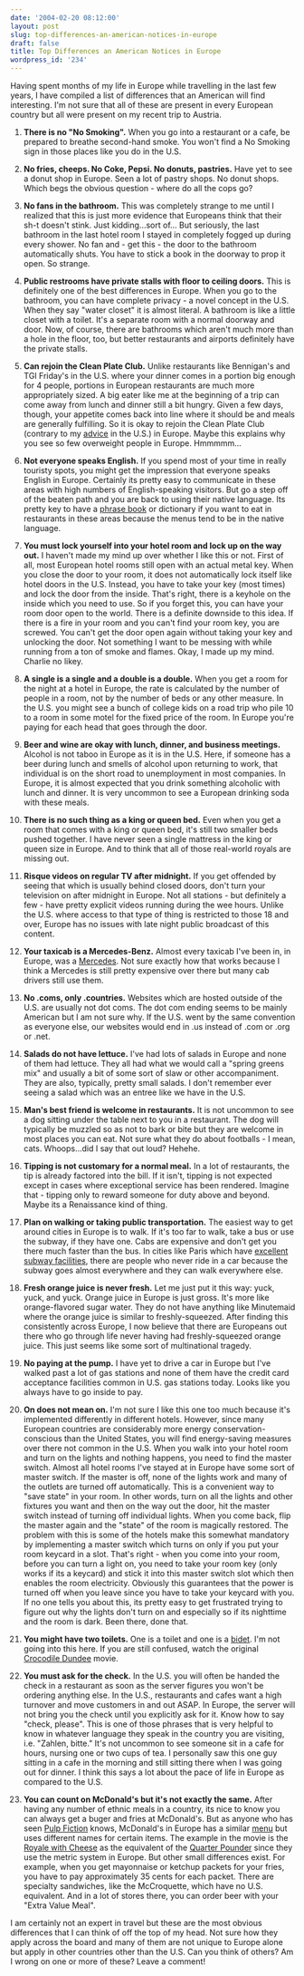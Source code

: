 ```yaml
---
date: '2004-02-20 08:12:00'
layout: post
slug: top-differences-an-american-notices-in-europe
draft: false
title: Top Differences an American Notices in Europe
wordpress_id: '234'
---
```


Having spent months of my life in Europe while travelling in the last few years, I have compiled a list of differences that an American will find interesting. I'm not sure that all of these are present in every European country but all were present on my recent trip to Austria.




  1. **There is no "No Smoking".** When you go into a restaurant or a cafe, be prepared to breathe second-hand smoke. You won't find a No Smoking sign in those places like you do in the U.S.


  2. **No fries, cheeps. No Coke, Pepsi. No donuts, pastries.** Have yet to see a donut shop in Europe. Seen a lot of pastry shops. No donut shops. Which begs the obvious question - where do all the cops go?


  3. **No fans in the bathroom.** This was completely strange to me until I realized that this is just more evidence that Europeans think that their sh-t doesn't stink. Just kidding...sort of... But seriously, the last bathroom in the last hotel room I stayed in completely fogged up during every shower. No fan and - get this - the door to the bathroom automatically shuts. You have to stick a book in the doorway to prop it open. So strange.


  4. **Public restrooms have private stalls with floor to ceiling doors.** This is definitely one of the best differences in Europe. When you go to the bathroom, you can have complete privacy - a novel concept in the U.S. When they say "water closet" it is almost literal. A bathroom is like a little closet with a toilet. It's a separate room with a normal doorway and door. Now, of course, there are bathrooms which aren't much more than a hole in the floor, too, but better restaurants and airports definitely have the private stalls.


  5. **Can rejoin the Clean Plate Club.** Unlike restaurants like Bennigan's and TGI Friday's in the U.S. where your dinner comes in a portion big enough for 4 people, portions in European restaurants are much more appropriately sized. A big eater like me at the beginning of a trip can come away from lunch and dinner still a bit hungry. Given a few days, though, your appetite comes back into line where it should be and meals are generally fulfilling. So it is okay to rejoin the Clean Plate Club (contrary to my [advice](http://www.forkbender.com/Content.aspx/key/93ea938597df4a6fb40b3d16aae8c987) in the U.S.) in Europe. Maybe this explains why you see so few overweight people in Europe. Hmmmmm...


  6. **Not everyone speaks English.** If you spend most of your time in really touristy spots, you might get the impression that everyone speaks English in Europe. Certainly its pretty easy to communicate in these areas with high numbers of English-speaking visitors. But go a step off of the beaten path and you are back to using their native language. Its pretty key to have a [phrase book](http://www.amazon.com/exec/obidos/tg/detail/-/2831578450/qid=1077285822//ref=sr_8_xs_ap_i1_xgl14/002-5872856-2062439?v=glance&s=books&n=507846) or dictionary if you want to eat in restaurants in these areas because the menus tend to be in the native language.


  7. **You must lock yourself into your hotel room and lock up on the way out.** I haven't made my mind up over whether I like this or not. First of all, most European hotel rooms still open with an actual metal key. When you close the door to your room, it does not automatically lock itself like hotel doors in the U.S. Instead, you have to take your key (most times) and lock the door from the inside. That's right, there is a keyhole on the inside which you need to use. So if you forget this, you can have your room door open to the world. There is a definite downside to this idea. If there is a fire in your room and you can't find your room key, you are screwed. You can't get the door open again without taking your key and unlocking the door. Not something I want to be messing with while running from a ton of smoke and flames. Okay, I made up my mind. Charlie no likey.


  8. **A single is a single and a double is a double.** When you get a room for the night at a hotel in Europe, the rate is calculated by the number of people in a room, not by the number of beds or any other measure. In the U.S. you might see a bunch of college kids on a road trip who pile 10 to a room in some motel for the fixed price of the room. In Europe you're paying for each head that goes through the door.


  9. **Beer and wine are okay with lunch, dinner, and business meetings.** Alcohol is not taboo in Europe as it is in the U.S. Here, if someone has a beer during lunch and smells of alcohol upon returning to work, that individual is on the short road to unemployment in most companies. In Europe, it is almost expected that you drink something alcoholic with lunch and dinner. It is very uncommon to see a European drinking soda with these meals.


  10. **There is no such thing as a king or queen bed.** Even when you get a room that comes with a king or queen bed, it's still two smaller beds pushed together. I have never seen a single mattress in the king or queen size in Europe. And to think that all of those real-world royals are missing out.


  11. **Risque videos on regular TV after midnight.** If you get offended by seeing that which is usually behind closed doors, don't turn your television on after midnight in Europe. Not all stations - but definitely a few - have pretty explicit videos running during the wee hours. Unlike the U.S. where access to that type of thing is restricted to those 18 and over, Europe has no issues with late night public broadcast of this content.


  12. **Your taxicab is a Mercedes-Benz.** Almost every taxicab I've been in, in Europe, was a [Mercedes](http://www.mercedes-benz.de/mbd/t47/0,1507,C21_3MD,00.html). Not sure exactly how that works because I think a Mercedes is still pretty expensive over there but many cab drivers still use them.


  13. **No .coms, only .countries.** Websites which are hosted outside of the U.S. are usually not dot coms. The dot com ending seems to be mainly American but I am not sure why. If the U.S. went by the same convention as everyone else, our websites would end in .us instead of .com or .org or .net.


  14. **Salads do not have lettuce.** I've had lots of salads in Europe and none of them had lettuce. They all had what we would call a "spring greens mix" and usually a bit of some sort of slaw or other accompaniment. They are also, typically, pretty small salads. I don't remember ever seeing a salad which was an entree like we have in the U.S.


  15. **Man's best friend is welcome in restaurants.** It is not uncommon to see a dog sitting under the table next to you in a restaurant. The dog will typically be muzzled so as not to bark or bite but they are welcome in most places you can eat. Not sure what they do about footballs - I mean, cats. Whoops...did I say that out loud? Hehehe.


  16. **Tipping is not customary for a normal meal.** In a lot of restaurants, the tip is already factored into the bill. If it isn't, tipping is not expected except in cases where exceptional service has been rendered. Imagine that - tipping only to reward someone for duty above and beyond. Maybe its a Renaissance kind of thing.


  17. **Plan on walking or taking public transportation.** The easiest way to get around cities in Europe is to walk. If it's too far to walk, take a bus or use the subway, if they have one. Cabs are expensive and don't get you there much faster than the bus. In cities like Paris which have [excellent subway facilities](http://www.paris.org/Metro/gifs/metro01.map.jpg), there are people who never ride in a car because the subway goes almost everywhere and they can walk everywhere else.


  18. **Fresh orange juice is never fresh.** Let me just put it this way: yuck, yuck, and yuck. Orange juice in Europe is just gross. It's more like orange-flavored sugar water. They do not have anything like Minutemaid where the orange juice is similar to freshly-squeezed. After finding this consistently across Europe, I now believe that there are Europeans out there who go through life never having had freshly-squeezed orange juice. This just seems like some sort of multinational tragedy.


  19. **No paying at the pump.** I have yet to drive a car in Europe but I've walked past a lot of gas stations and none of them have the credit card acceptance facilities common in U.S. gas stations today. Looks like you always have to go inside to pay.


  20. **On does not mean on.** I'm not sure I like this one too much because it's implemented differently in different hotels. However, since many European countries are considerably more energy conservation-conscious than the United States, you will find energy-saving measures over there not common in the U.S. When you walk into your hotel room and turn on the lights and nothing happens, you need to find the master switch. Almost all hotel rooms I've stayed at in Europe have some sort of master switch. If the master is off, none of the lights work and many of the outlets are turned off automatically. This is a convenient way to "save state" in your room. In other words, turn on all the lights and other fixtures you want and then on the way out the door, hit the master switch instead of turning off individual lights. When you come back, flip the master again and the "state" of the room is magically restored. The problem with this is some of the hotels make this somewhat mandatory by implementing a master switch which turns on only if you put your room keycard in a slot. That's right - when you come into your room, before you can turn a light on, you need to take your room key (only works if its a keycard) and stick it into this master switch slot which then enables the room electricity. Obviously this guarantees that the power is turned off when you leave since you have to take your keycard with you. If no one tells you about this, its pretty easy to get frustrated trying to figure out why the lights don't turn on and especially so if its nighttime and the room is dark. Been there, done that.


  21. **You might have two toilets.** One is a toilet and one is a [bidet](http://www.us.kohler.com/tech/products/why_bidets.jsp). I'm not going into this here. If you are still confused, watch the original [Crocodile Dundee](http://www.amazon.com/exec/obidos/tg/detail/-/B00005N5SA/002-5872856-2062439?v=glance) movie.


  22. **You must ask for the check.** In the U.S. you will often be handed the check in a restaurant as soon as the server figures you won't be ordering anything else. In the U.S., restaurants and cafes want a high turnover and move customers in and out ASAP. In Europe, the server will not bring you the check until you explicitly ask for it. Know how to say "check, please". This is one of those phrases that is very helpful to know in whatever language they speak in the country you are visiting, i.e. "Zahlen, bitte." It's not uncommon to see someone sit in a cafe for hours, nursing one or two cups of tea. I personally saw this one guy sitting in a cafe in the morning and still sitting there when I was going out for dinner. I think this says a lot about the pace of life in Europe as compared to the U.S.


  23. **You can count on McDonald's but it's not exactly the same.** After having any number of ethnic meals in a country, its nice to know you can always get a buger and fries at McDonald's. But as anyone who has seen [Pulp Fiction](http://www.geocities.com/Hollywood/7606/images.htm) knows, McDonald's in Europe has a similar [menu](http://www.forkbender.com/ViewImages.aspx/gk/69d7480181384b489be0104407f34357/ik/1b443245f65c4a58a3b6b5a0b733d0a7) but uses different names for certain items. The example in the movie is the [Royale with Cheese](http://pages.tca.net/nathan/pulp/lyrics-royalewithcheese.html) as the equivalent of the [Quarter Pounder](http://www.geocities.com/mcburgers_com/a_quarterpounder.html) since they use the metric system in Europe. But other small differences exist. For example, when you get mayonnaise or ketchup packets for your fries, you have to pay approximately 35 cents for each packet. There are specialty sandwiches, like the McCroquette, which have no U.S. equivalent. And in a lot of stores there, you can order beer with your "Extra Value Meal".




I am certainly not an expert in travel but these are the most obvious differences that I can think of off the top of my head. Not sure how they apply across the board and many of them are not unique to Europe alone but apply in other countries other than the U.S. Can you think of others? Am I wrong on one or more of these? Leave a comment!



